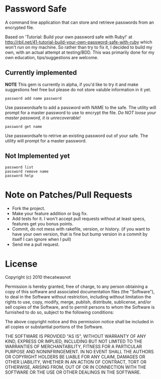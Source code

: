 # Password Safe
A command line application that can store and retrieve passwords from an encrypted file.

Based on 'Tutorial: Build your own password safe with Ruby!' at http://rbjl.net/41-tutorial-build-your-own-password-safe-with-ruby which won't run on my machine.  So rather than try to fix it, I decided to build my own, with an actual attempt at testing/BDD.  This was primarily done for my own education, tips/suggestions are welcome.

## Currently implemented
**NOTE** This gem is currently in alpha, if you'd like to try it and make suggestions feel free but please do not store valuble information in it yet.


    password add name password
Use passwordsafe to add a password with NAME to the safe.  The utility will prompt for a master password to use to encrypt the file. *Do NOT loose your master password, it is unrecoverable!*

    password get name
Use passwordsafe to retrive an existing password out of your safe.  The utility will prompt for a master password.

## Not Implemented yet

    password list
    password remove name
    password help

# Note on Patches/Pull Requests

* Fork the project.
* Make your feature addition or bug fix.
* Add tests for it. I won't accept pull requests without at least specs, features get you bonus points.
* Commit, do not mess with rakefile, version, or history. (if you want to have your own version, that is fine but bump version in a commit by itself I can ignore when I pull)
* Send me a pull request.

# License

Copyright (c) 2010 thecatwasnot

Permission is hereby granted, free of charge, to any person obtaining
a copy of this software and associated documentation files (the
"Software"), to deal in the Software without restriction, including
without limitation the rights to use, copy, modify, merge, publish,
distribute, sublicense, and/or sell copies of the Software, and to
permit persons to whom the Software is furnished to do so, subject to
the following conditions:

The above copyright notice and this permission notice shall be
included in all copies or substantial portions of the Software.

THE SOFTWARE IS PROVIDED "AS IS", WITHOUT WARRANTY OF ANY KIND,
EXPRESS OR IMPLIED, INCLUDING BUT NOT LIMITED TO THE WARRANTIES OF
MERCHANTABILITY, FITNESS FOR A PARTICULAR PURPOSE AND
NONINFRINGEMENT. IN NO EVENT SHALL THE AUTHORS OR COPYRIGHT HOLDERS BE
LIABLE FOR ANY CLAIM, DAMAGES OR OTHER LIABILITY, WHETHER IN AN ACTION
OF CONTRACT, TORT OR OTHERWISE, ARISING FROM, OUT OF OR IN CONNECTION
WITH THE SOFTWARE OR THE USE OR OTHER DEALINGS IN THE SOFTWARE.

